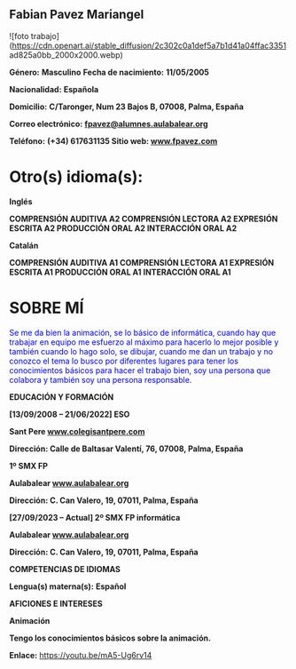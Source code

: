 ## Fabian Pavez Mariangel

![foto
trabajo](https://cdn.openart.ai/stable_diffusion/2c302c0a1def5a7b1d41a04ffac3351
ad825a0bb_2000x2000.webp)

__**Género:**__ **Masculino** __**Fecha de nacimiento:**__ **11/05/2005**

__**Nacionalidad:**__ **Española**

__**Domicilio:**__ **C/Taronger, Num 23 Bajos B, 07008, Palma, España**

__**Correo electrónico:**__ **fpavez@alumnes.aulabalear.org**

__**Teléfono:**__ **(+34) 617631135 Sitio web: www.fpavez.com**

# Otro(s) idioma(s):

__**Inglés**__

**COMPRENSIÓN AUDITIVA A2 COMPRENSIÓN LECTORA A2 EXPRESIÓN ESCRITA A2
PRODUCCIÓN ORAL A2 INTERACCIÓN ORAL A2**

__**Catalán**__

**COMPRENSIÓN AUDITIVA A1 COMPRENSIÓN LECTORA A1 EXPRESIÓN ESCRITA A1
PRODUCCIÓN ORAL A1 INTERACCIÓN ORAL A1**

# SOBRE MÍ

<span style="color:blue">Se me da bien la animación, se lo básico de
informática, cuando hay que trabajar
en equipo me esfuerzo al máximo para hacerlo lo mejor posible y también
cuando lo hago solo, se dibujar, cuando me dan un trabajo y no conozco el tema
lo busco por diferentes lugares para tener los conocimientos básicos para hacer
el trabajo bien, soy una persona que colabora y también soy una persona
responsable.</span>

**EDUCACIÓN Y FORMACIÓN**

**[13/09/2008 – 21/06/2022] ESO**

__Sant Pere www.colegisantpere.com__

__Dirección: Calle de Baltasar Valentí, 76, 07008, Palma, España__

**1º SMX FP**

__Aulabalear www.aulabalear.org__

__Dirección: C. Can Valero, 19, 07011, Palma, España__

**[27/09/2023 – Actual] 2º SMX FP informática**

__Aulabalear www.aulabalear.org__

__Dirección: C. Can Valero, 19, 07011, Palma, España__

**COMPETENCIAS DE IDIOMAS**

**Lengua(s) materna(s):** __Español__

**AFICIONES E INTERESES**

__Animación__

__Tengo los conocimientos básicos sobre la animación.__

**Enlace:** https://youtu.be/mA5-Ug6rv14
